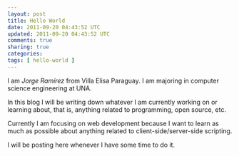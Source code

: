 ```yaml
---           
layout: post
title: Hello World
date: 2011-09-20 04:43:52 UTC
updated: 2011-09-20 04:43:52 UTC
comments: true
sharing: true
categories:
tags: [ hello-world ]
---
```


I am _Jorge Ramírez_ from Villa Elisa Paraguay. I am majoring in computer science engineering at UNA.

In this blog I will be writing down whatever I am currently working on or learning about, that is, 
anything related to programming, open source, etc.

Currently I am focusing on web development because I want to learn as much as possible about 
anything related to client-side/server-side scripting.

I will be posting here whenever I have some time to do it.